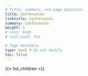 ```yaml
---
# Title, summary, and page position.
title: Conferences 
linktitle: Conferences
summary: Conferences
weight: 1
# icon: book
# icon_pack: fas

# Page metadata.
type: book # Do not modify.
toc: false
---
```


{{< list_children >}}
